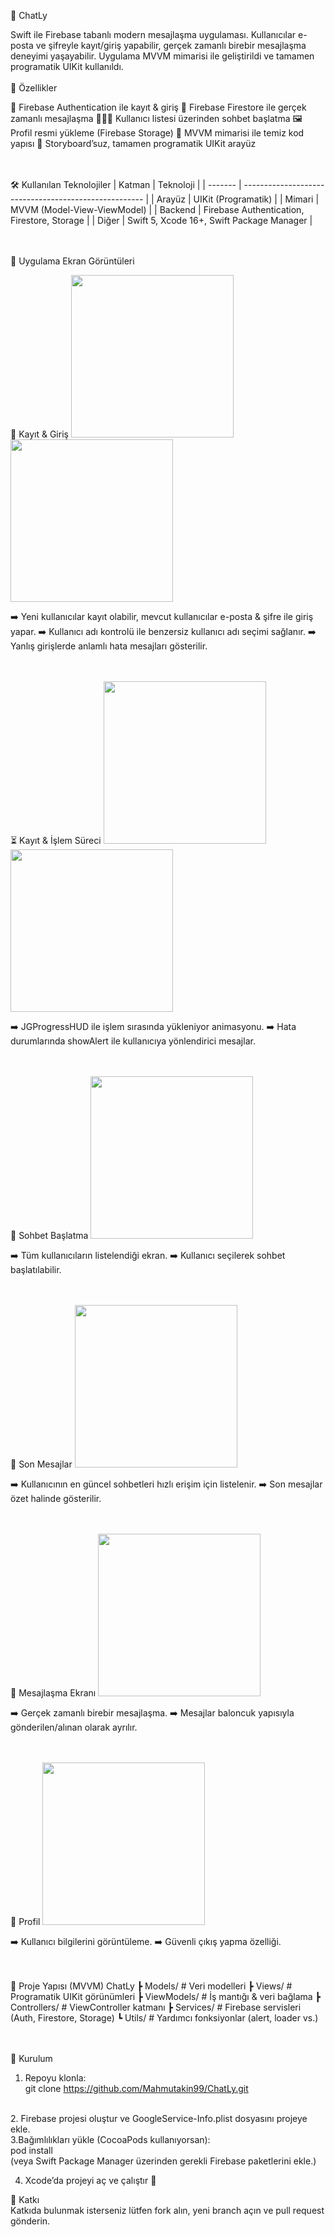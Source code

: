 💬 ChatLy

Swift ile Firebase tabanlı modern mesajlaşma uygulaması.
Kullanıcılar e-posta ve şifreyle kayıt/giriş yapabilir, gerçek zamanlı birebir mesajlaşma deneyimi yaşayabilir. Uygulama MVVM mimarisi ile geliştirildi ve tamamen programatik UIKit kullanıldı.
<br><br>
🚀 Özellikler

🔑 Firebase Authentication ile kayıt & giriş
💬 Firebase Firestore ile gerçek zamanlı mesajlaşma
🧑‍🤝‍🧑 Kullanıcı listesi üzerinden sohbet başlatma
🖼 Profil resmi yükleme (Firebase Storage)
🧩 MVVM mimarisi ile temiz kod yapısı
📱 Storyboard’suz, tamamen programatik UIKit arayüz


<br><br>
🛠 Kullanılan Teknolojiler
| Katman  | Teknoloji                                             |
| ------- | ----------------------------------------------------- |
| Arayüz  | UIKit (Programatik)                                   |
| Mimari  | MVVM (Model-View-ViewModel)                           |
| Backend | Firebase Authentication, Firestore, Storage           |
| Diğer   | Swift 5, Xcode 16+,  Swift Package Manager            |

<br><br>
📸 Uygulama Ekran Görüntüleri
<div>
🔐 Kayıt & Giriş
<img src="https://github.com/Mahmutakin99/ChatLy/blob/main/ChatLy/Photos/registerPage.png" width="260" /> <img src="https://github.com/Mahmutakin99/ChatLy/blob/main/ChatLy/Photos/loginPage.png" width="260" /><br>

➡️ Yeni kullanıcılar kayıt olabilir, mevcut kullanıcılar e-posta & şifre ile giriş yapar.
➡️ Kullanıcı adı kontrolü ile benzersiz kullanıcı adı seçimi sağlanır.
➡️ Yanlış girişlerde anlamlı hata mesajları gösterilir.

<br><br>
⏳ Kayıt & İşlem Süreci
<img src="https://github.com/Mahmutakin99/ChatLy/blob/main/ChatLy/Photos/registrationProcess.png" width="260" /> <img src="https://github.com/Mahmutakin99/ChatLy/blob/main/ChatLy/Photos/ShowAllert.PNG" width="260" /><br>

➡️ JGProgressHUD ile işlem sırasında yükleniyor animasyonu.
➡️ Hata durumlarında showAlert ile kullanıcıya yönlendirici mesajlar.

<br><br>
👥 Sohbet Başlatma
<img src="https://github.com/Mahmutakin99/ChatLy/blob/main/ChatLy/Photos/messagePage.png" width="260" /><br>

➡️ Tüm kullanıcıların listelendiği ekran.
➡️ Kullanıcı seçilerek sohbet başlatılabilir.

<br><br>
📨 Son Mesajlar
<img src="https://github.com/Mahmutakin99/ChatLy/blob/main/ChatLy/Photos/lastMessage.png" width="260" /><br>

➡️ Kullanıcının en güncel sohbetleri hızlı erişim için listelenir.
➡️ Son mesajlar özet halinde gösterilir.

<br><br>
💬 Mesajlaşma Ekranı
<img src="https://github.com/Mahmutakin99/ChatLy/blob/main/ChatLy/Photos/messagingScreen.PNG" width="260" /><br>

➡️ Gerçek zamanlı birebir mesajlaşma.
➡️ Mesajlar baloncuk yapısıyla gönderilen/alınan olarak ayrılır.

<br><br>
👤 Profil
<img src="https://github.com/Mahmutakin99/ChatLy/blob/main/ChatLy/Photos/profilePage.png" width="260" /><br>

➡️ Kullanıcı bilgilerini görüntüleme.
➡️ Güvenli çıkış yapma özelliği.

</div>

<br><br>
📂 Proje Yapısı (MVVM)
ChatLy
 ┣ Models/         # Veri modelleri
 ┣ Views/          # Programatik UIKit görünümleri
 ┣ ViewModels/     # İş mantığı & veri bağlama
 ┣ Controllers/    # ViewController katmanı
 ┣ Services/       # Firebase servisleri (Auth, Firestore, Storage)
 ┗ Utils/          # Yardımcı fonksiyonlar (alert, loader vs.)

<br><br>
🔧 Kurulum

1. Repoyu klonla:<br>
  git clone https://github.com/Mahmutakin99/ChatLy.git
<br>
2. Firebase projesi oluştur ve GoogleService-Info.plist dosyasını projeye ekle.
<br>
3.Bağımlılıkları yükle (CocoaPods kullanıyorsan):<br>
  pod install<br>
  (veya Swift Package Manager üzerinden gerekli Firebase paketlerini ekle.)

4. Xcode’da projeyi aç ve çalıştır 🚀


🤝 Katkı<br>
Katkıda bulunmak isterseniz lütfen fork alın, yeni branch açın ve pull request gönderin.
